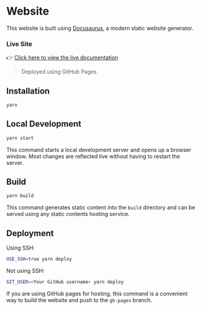 # Website

This website is built using [Docusaurus](https://docusaurus.io/), a modern static website generator.

### Live Site

👉 [Click here to view the live documentation](https://DeepuDGowda.github.io/MD_doc_publish/)

> Deployed using GitHub Pages

## Installation

```bash
yarn
```

## Local Development

```bash
yarn start
```

This command starts a local development server and opens up a browser window. Most changes are reflected live without having to restart the server.

## Build

```bash
yarn build
```

This command generates static content into the `build` directory and can be served using any static contents hosting service.

## Deployment

Using SSH:

```bash
USE_SSH=true yarn deploy
```

Not using SSH:

```bash
GIT_USER=<Your GitHub username> yarn deploy
```

If you are using GitHub pages for hosting, this command is a convenient way to build the website and push to the `gh-pages` branch.
